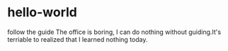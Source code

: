 # hello-world
follow the guide
The office is boring, I can do nothing without guiding.It's terriable to realized that I learned nothing today.
